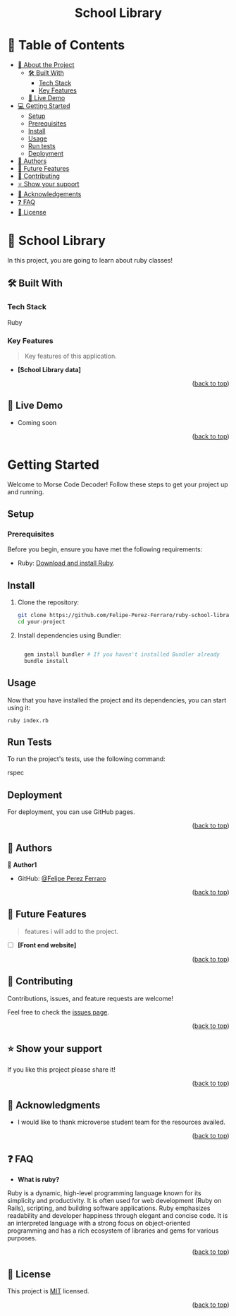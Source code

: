 
<a name="readme-top"> </a>

<div align="center">


  <h1><b>School Library</b></h1>

</div>

<!-- TABLE OF CONTENTS -->

# 📗 Table of Contents

- [📖 About the Project](#about-project)
  - [🛠 Built With](#built-with)
    - [Tech Stack](#tech-stack)
    - [Key Features](#key-features)
  - [🚀 Live Demo](#live-demo)
- [💻 Getting Started](#getting-started)
  - [Setup](#setup)
  - [Prerequisites](#prerequisites)
  - [Install](#install)
  - [Usage](#usage)
  - [Run tests](#run-tests)
  - [Deployment](#triangular_flag_on_post-deployment)
- [👥 Authors](#authors)
- [🔭 Future Features](#future-features)
- [🤝 Contributing](#contributing)
- [⭐️ Show your support](#support)
- [🙏 Acknowledgements](#acknowledgements)
- [❓ FAQ](#faq)
- [📝 License](#license)

<!-- PROJECT DESCRIPTION -->

# 📖 School Library <a name="about-project"></a>

In this project, you are going to learn about ruby classes!
## 🛠 Built With <a name="built-with"></a>

### Tech Stack <a name="tech-stack"></a>

 Ruby

<!-- Features -->

### Key Features <a name="key-features"></a>

> Key features of this application.

- **[School Library data]**

<p align="right">(<a href="#readme-top">back to top</a>)</p>

<!-- LIVE DEMO -->

## 🚀 Live Demo <a name="live-demo"></a>

- Coming soon

<p align="right">(<a href="#readme-top">back to top</a>)</p>

<!-- GETTING STARTED -->

# Getting Started

Welcome to Morse Code Decoder! Follow these steps to get your project up and running.

## Setup

### Prerequisites

Before you begin, ensure you have met the following requirements:

- Ruby: [Download and install Ruby](https://www.ruby-lang.org/en/documentation/installation/).

## Install

1. Clone the repository:

   ```bash
   git clone https://github.com/Felipe-Perez-Ferraro/ruby-school-library.git
   cd your-project

2. Install dependencies using Bundler:
   ```bash

     gem install bundler # If you haven't installed Bundler already
     bundle install

## Usage

Now that you have installed the project and its dependencies, you can start using it:

    ruby index.rb


## Run Tests

To run the project's tests, use the following command:

rspec

## Deployment

For deployment, you can use GitHub pages.
    
<p align="right">(<a href="#readme-top">back to top</a>)</p>

<!-- AUTHORS -->

## 👥 Authors <a name="authors"></a>

👤 **Author1**

- GitHub: [@Felipe Perez Ferraro](https://github.com/Felipe-Perez-Ferraro)

<p align="right">(<a href="#readme-top">back to top</a>)</p>

<!-- FUTURE FEATURES -->

## 🔭 Future Features <a name="future-features"></a>

>features i will add to the project.

- [ ] **[Front end website]**

<p align="right">(<a href="#readme-top">back to top</a>)</p>

<!-- CONTRIBUTING -->

## 🤝 Contributing <a name="contributing"></a>

Contributions, issues, and feature requests are welcome!

Feel free to check the [issues page](https://github.com/Felipe-Perez-Ferraro/ruby-school-library/issues).

<p align="right">(<a href="#readme-top">back to top</a>)</p>

<!-- SUPPORT -->

## ⭐️ Show your support <a name="support"></a>

If you like this project please share it!

<p align="right">(<a href="#readme-top">back to top</a>)</p>

<!-- ACKNOWLEDGEMENTS -->

## 🙏 Acknowledgments <a name="acknowledgements"></a>

- I would like to thank microverse student team for the resources availed.

<p align="right">(<a href="#readme-top">back to top</a>)</p>

<!-- FAQ (optional) -->

## ❓ FAQ <a name="faq"></a>

- **What is ruby?**

Ruby is a dynamic, high-level programming language known for its simplicity and productivity. It is often used for web development (Ruby on Rails), scripting, and building software applications. Ruby emphasizes readability and developer happiness through elegant and concise code. It is an interpreted language with a strong focus on object-oriented programming and has a rich ecosystem of libraries and gems for various purposes.


<p align="right">(<a href="#readme-top">back to top</a>)</p>

<!-- LICENSE -->

## 📝 License <a name="license"></a>

This project is [MIT](./LICENSE) licensed.


<p align="right">(<a href="#readme-top">back to top</a>)</p>
